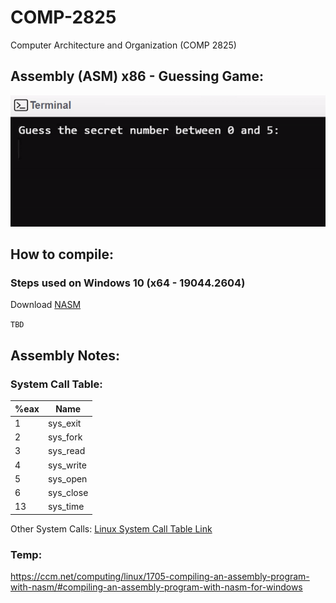 # COMP-2825
Computer Architecture and Organization (COMP 2825)

<h2>Assembly (ASM) x86 - Guessing Game:</h2>
<img src="./media/guessing_game_sample.gif" alt="Guessing Game Sample GIF">

<h2> How to compile:</h2>

<h3>Steps used on Windows 10 (x64 - 19044.2604)</h3>
<p>Download <a href="https://ccm.net/downloads/programming/4871-nasm/">NASM</a></p>
<p><code>TBD</code></p>


<h2>Assembly Notes:</h2>

<h3>System Call Table:</h3>

| %eax  | Name |
| ------------- | ------------- |
| 1  | sys_exit  |
| 2  | sys_fork  |
| 3  | sys_read  |
| 4  | sys_write  |
| 5  | sys_open  |
| 6  | sys_close  |
| 13  | sys_time  |

Other System Calls: <a href="https://faculty.nps.edu/cseagle/assembly/sys_call.html">Linux System Call Table Link</a>


<h3>Temp:</h3>

https://ccm.net/computing/linux/1705-compiling-an-assembly-program-with-nasm/#compiling-an-assembly-program-with-nasm-for-windows